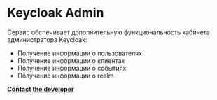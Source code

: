 # Keycloak Admin

Сервис обспечивает дополнительную функциональность кабинета администратора Keycloak:
* Получение информации о пользователях
* Получение информации о клиентах
* Получение информации о событиях
* Получение информации о realm

[**Contact the developer**](mailto:a.s.eliseev@yandex.ru)